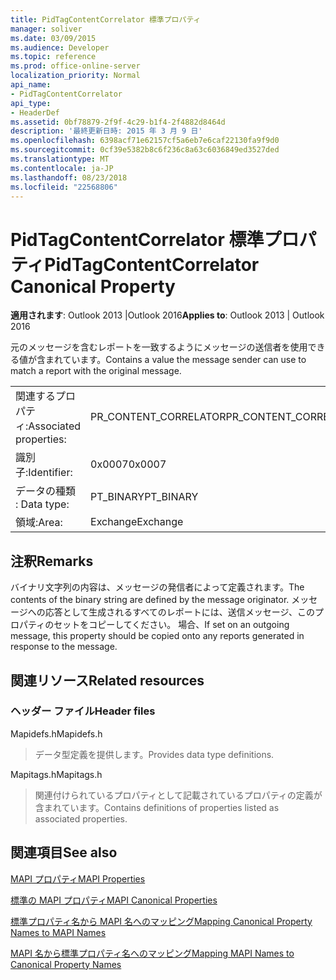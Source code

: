 ```yaml
---
title: PidTagContentCorrelator 標準プロパティ
manager: soliver
ms.date: 03/09/2015
ms.audience: Developer
ms.topic: reference
ms.prod: office-online-server
localization_priority: Normal
api_name:
- PidTagContentCorrelator
api_type:
- HeaderDef
ms.assetid: 0bf78879-2f9f-4c29-b1f4-2f4882d8464d
description: '最終更新日時: 2015 年 3 月 9 日'
ms.openlocfilehash: 6398acf71e62157cf5a6eb7e6caf22130fa9f9d0
ms.sourcegitcommit: 0cf39e5382b8c6f236c8a63c6036849ed3527ded
ms.translationtype: MT
ms.contentlocale: ja-JP
ms.lasthandoff: 08/23/2018
ms.locfileid: "22568806"
---
```

# <a name="pidtagcontentcorrelator-canonical-property"></a><span data-ttu-id="f2cc7-103">PidTagContentCorrelator 標準プロパティ</span><span class="sxs-lookup"><span data-stu-id="f2cc7-103">PidTagContentCorrelator Canonical Property</span></span>

  
  
<span data-ttu-id="f2cc7-104">**適用されます**: Outlook 2013 |Outlook 2016</span><span class="sxs-lookup"><span data-stu-id="f2cc7-104">**Applies to**: Outlook 2013 | Outlook 2016</span></span> 
  
<span data-ttu-id="f2cc7-105">元のメッセージを含むレポートを一致するようにメッセージの送信者を使用できる値が含まれています。</span><span class="sxs-lookup"><span data-stu-id="f2cc7-105">Contains a value the message sender can use to match a report with the original message.</span></span>
  
|||
|:-----|:-----|
|<span data-ttu-id="f2cc7-106">関連するプロパティ:</span><span class="sxs-lookup"><span data-stu-id="f2cc7-106">Associated properties:</span></span>  <br/> |<span data-ttu-id="f2cc7-107">PR_CONTENT_CORRELATOR</span><span class="sxs-lookup"><span data-stu-id="f2cc7-107">PR_CONTENT_CORRELATOR</span></span>  <br/> |
|<span data-ttu-id="f2cc7-108">識別子:</span><span class="sxs-lookup"><span data-stu-id="f2cc7-108">Identifier:</span></span>  <br/> |<span data-ttu-id="f2cc7-109">0x0007</span><span class="sxs-lookup"><span data-stu-id="f2cc7-109">0x0007</span></span>  <br/> |
|<span data-ttu-id="f2cc7-110">データの種類 : </span><span class="sxs-lookup"><span data-stu-id="f2cc7-110">Data type:</span></span>  <br/> |<span data-ttu-id="f2cc7-111">PT_BINARY</span><span class="sxs-lookup"><span data-stu-id="f2cc7-111">PT_BINARY</span></span>  <br/> |
|<span data-ttu-id="f2cc7-112">領域:</span><span class="sxs-lookup"><span data-stu-id="f2cc7-112">Area:</span></span>  <br/> |<span data-ttu-id="f2cc7-113">Exchange</span><span class="sxs-lookup"><span data-stu-id="f2cc7-113">Exchange</span></span>  <br/> |
   
## <a name="remarks"></a><span data-ttu-id="f2cc7-114">注釈</span><span class="sxs-lookup"><span data-stu-id="f2cc7-114">Remarks</span></span>

<span data-ttu-id="f2cc7-115">バイナリ文字列の内容は、メッセージの発信者によって定義されます。</span><span class="sxs-lookup"><span data-stu-id="f2cc7-115">The contents of the binary string are defined by the message originator.</span></span> <span data-ttu-id="f2cc7-116">メッセージへの応答として生成されるすべてのレポートには、送信メッセージ、このプロパティのセットをコピーしてください。 場合、</span><span class="sxs-lookup"><span data-stu-id="f2cc7-116">If set on an outgoing message, this property should be copied onto any reports generated in response to the message.</span></span>
  
## <a name="related-resources"></a><span data-ttu-id="f2cc7-117">関連リソース</span><span class="sxs-lookup"><span data-stu-id="f2cc7-117">Related resources</span></span>

### <a name="header-files"></a><span data-ttu-id="f2cc7-118">ヘッダー ファイル</span><span class="sxs-lookup"><span data-stu-id="f2cc7-118">Header files</span></span>

<span data-ttu-id="f2cc7-119">Mapidefs.h</span><span class="sxs-lookup"><span data-stu-id="f2cc7-119">Mapidefs.h</span></span>
  
> <span data-ttu-id="f2cc7-120">データ型定義を提供します。</span><span class="sxs-lookup"><span data-stu-id="f2cc7-120">Provides data type definitions.</span></span>
    
<span data-ttu-id="f2cc7-121">Mapitags.h</span><span class="sxs-lookup"><span data-stu-id="f2cc7-121">Mapitags.h</span></span>
  
> <span data-ttu-id="f2cc7-122">関連付けられているプロパティとして記載されているプロパティの定義が含まれています。</span><span class="sxs-lookup"><span data-stu-id="f2cc7-122">Contains definitions of properties listed as associated properties.</span></span>
    
## <a name="see-also"></a><span data-ttu-id="f2cc7-123">関連項目</span><span class="sxs-lookup"><span data-stu-id="f2cc7-123">See also</span></span>



[<span data-ttu-id="f2cc7-124">MAPI プロパティ</span><span class="sxs-lookup"><span data-stu-id="f2cc7-124">MAPI Properties</span></span>](mapi-properties.md)
  
[<span data-ttu-id="f2cc7-125">標準の MAPI プロパティ</span><span class="sxs-lookup"><span data-stu-id="f2cc7-125">MAPI Canonical Properties</span></span>](mapi-canonical-properties.md)
  
[<span data-ttu-id="f2cc7-126">標準プロパティ名から MAPI 名へのマッピング</span><span class="sxs-lookup"><span data-stu-id="f2cc7-126">Mapping Canonical Property Names to MAPI Names</span></span>](mapping-canonical-property-names-to-mapi-names.md)
  
[<span data-ttu-id="f2cc7-127">MAPI 名から標準プロパティ名へのマッピング</span><span class="sxs-lookup"><span data-stu-id="f2cc7-127">Mapping MAPI Names to Canonical Property Names</span></span>](mapping-mapi-names-to-canonical-property-names.md)

